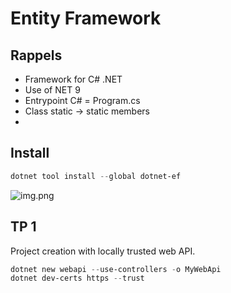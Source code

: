 ﻿# Entity Framework

## Rappels

- Framework for C# .NET
- Use of NET 9
- Entrypoint C# = Program.cs
- Class static -> static members
- 

## Install

```powershell
dotnet tool install --global dotnet-ef
```
![img.png](assets/img.png)

## TP 1

Project creation with locally trusted web API.

```powershell
dotnet new webapi --use-controllers -o MyWebApi
dotnet dev-certs https --trust
```

